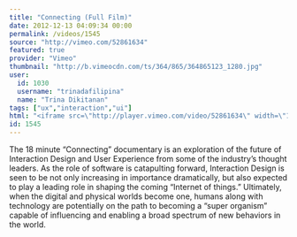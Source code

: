 ```yaml
---
title: "Connecting (Full Film)"
date: 2012-12-13 04:09:34 00:00
permalink: /videos/1545
source: "http://vimeo.com/52861634"
featured: true
provider: "Vimeo"
thumbnail: "http://b.vimeocdn.com/ts/364/865/364865123_1280.jpg"
user:
  id: 1030
  username: "trinadafilipina"
  name: "Trina Dikitanan"
tags: ["ux","interaction","ui"]
html: "<iframe src=\"http://player.vimeo.com/video/52861634\" width=\"1280\" height=\"720\" frameborder=\"0\" webkitAllowFullScreen mozallowfullscreen allowFullScreen></iframe>"
id: 1545
---
```


The 18 minute “Connecting” documentary is an exploration of the future of Interaction Design and User Experience from some of the industry’s thought leaders. As the role of software is catapulting forward, Interaction Design is seen to be not only increasing in importance dramatically, but also expected to play a leading role in shaping the coming “Internet of things.” Ultimately, when the digital and physical worlds become one, humans along with technology are potentially on the path to becoming a “super organism” capable of influencing and enabling a broad spectrum of new behaviors in the world.